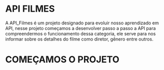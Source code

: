 # API FILMES
A API_Filmes é um projeto designado para evoluir nosso aprendizado em API, nesse projeto começamos a desenvolver passo a passo a API para compreendermos o funcionamento dessa categoria, ele serve para nos informar sobre
os detalhes do filme como diretor, gênero entre outros.

 # COMEÇAMOS O PROJETO
  
